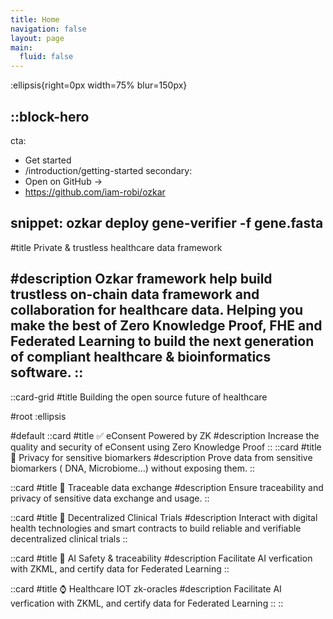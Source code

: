 ```yaml
---
title: Home
navigation: false
layout: page
main:
  fluid: false
---
```


:ellipsis{right=0px width=75% blur=150px}

::block-hero
---
cta:
  - Get started
  - /introduction/getting-started
secondary:
  - Open on GitHub →
  - https://github.com/iam-robi/ozkar

snippet: ozkar deploy gene-verifier -f gene.fasta
---
#title
Private & trustless healthcare data framework

#description
Ozkar framework help build trustless on-chain data framework and collaboration for healthcare data. Helping you make the best of Zero Knowledge Proof, FHE and Federated Learning to build the next generation of compliant healthcare & bioinformatics software.
::
---
::card-grid
#title
Building the open source future of healthcare

#root
:ellipsis

#default
  ::card
  #title
   ✅ eConsent Powered by ZK
  #description
  Increase the quality and security of eConsent using Zero Knowledge Proof
  ::
  ::card
  #title
  🧬 Privacy for sensitive biomarkers
  #description
  Prove data from sensitive biomarkers ( DNA, Microbiome...) without exposing them. 
  ::

  ::card
  #title
  🤝 Traceable data exchange
  #description
  Ensure traceability and privacy of sensitive data exchange and usage. 
  ::

  ::card
  #title
  📱 Decentralized Clinical Trials
  #description
  Interact with digital health technologies and smart contracts to build reliable and verifiable decentralized clinical trials
  ::

  ::card
  #title
  🦾 AI Safety & traceability
  #description
  Facilitate AI verfication with ZKML, and certify data for Federated Learning
  ::

  ::card
  #title
  ⌚️ Healthcare IOT zk-oracles
  #description
  Facilitate AI verfication with ZKML, and certify data for Federated Learning
  ::
::
